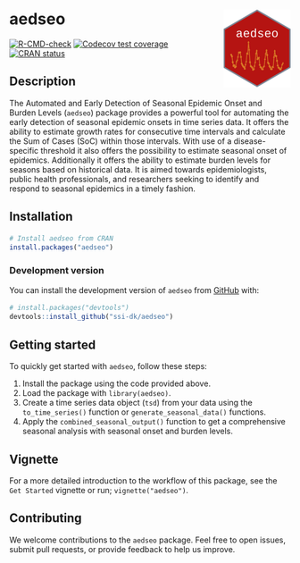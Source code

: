 
<!-- README.md is generated from README.Rmd. Please edit that file -->

# aedseo <a href="https://ssi-dk.github.io/aedseo/"><img src="man/figures/logo.png" align="right" height="139" alt="aedseo website" /></a>

<!-- badges: start -->

[![R-CMD-check](https://github.com/ssi-dk/aedseo/actions/workflows/R-CMD-check.yaml/badge.svg)](https://github.com/ssi-dk/aedseo/actions/workflows/R-CMD-check.yaml)
[![Codecov test
coverage](https://codecov.io/gh/ssi-dk/aedseo/branch/master/graph/badge.svg)](https://app.codecov.io/gh/ssi-dk/aedseo?branch=master)
[![CRAN
status](https://www.r-pkg.org/badges/version/aedseo)](https://CRAN.R-project.org/package=aedseo)
<!-- badges: end -->

## Description

The Automated and Early Detection of Seasonal Epidemic Onset and Burden
Levels (`aedseo`) package provides a powerful tool for automating the
early detection of seasonal epidemic onsets in time series data. It
offers the ability to estimate growth rates for consecutive time
intervals and calculate the Sum of Cases (SoC) within those intervals.
With use of a disease-specific threshold it also offers the possibility
to estimate seasonal onset of epidemics. Additionally it offers the
ability to estimate burden levels for seasons based on historical data.
It is aimed towards epidemiologists, public health professionals, and
researchers seeking to identify and respond to seasonal epidemics in a
timely fashion.

## Installation

``` r
# Install aedseo from CRAN
install.packages("aedseo")
```

### Development version

You can install the development version of `aedseo` from
[GitHub](https://github.com/) with:

``` r
# install.packages("devtools")
devtools::install_github("ssi-dk/aedseo")
```

## Getting started

To quickly get started with `aedseo`, follow these steps:

1.  Install the package using the code provided above.
2.  Load the package with `library(aedseo)`.
3.  Create a time series data object (`tsd`) from your data using the
    `to_time_series()` function or `generate_seasonal_data()` functions.
4.  Apply the `combined_seasonal_output()` function to get a
    comprehensive seasonal analysis with seasonal onset and burden
    levels.

## Vignette

For a more detailed introduction to the workflow of this package, see
the `Get Started` vignette or run; `vignette("aedseo")`.

## Contributing

We welcome contributions to the `aedseo` package. Feel free to open
issues, submit pull requests, or provide feedback to help us improve.
